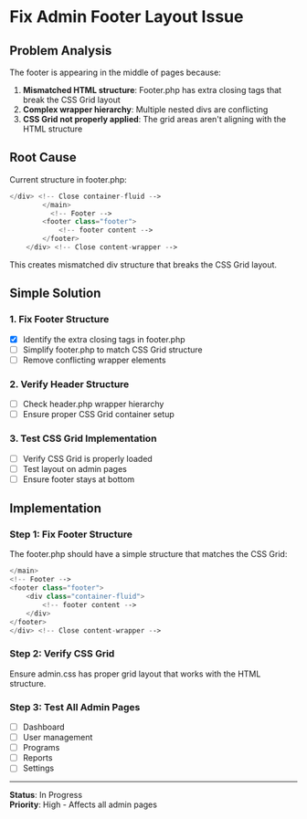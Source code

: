# Fix Admin Footer Layout Issue

## Problem Analysis
The footer is appearing in the middle of pages because:
1. **Mismatched HTML structure**: Footer.php has extra closing tags that break the CSS Grid layout
2. **Complex wrapper hierarchy**: Multiple nested divs are conflicting
3. **CSS Grid not properly applied**: The grid areas aren't aligning with the HTML structure

## Root Cause
Current structure in footer.php:
```php
</div> <!-- Close container-fluid -->
        </main>
          <!-- Footer -->
        <footer class="footer">
            <!-- footer content -->
        </footer>
    </div> <!-- Close content-wrapper -->
```

This creates mismatched div structure that breaks the CSS Grid layout.

## Simple Solution

### 1. Fix Footer Structure
- [x] Identify the extra closing tags in footer.php
- [ ] Simplify footer.php to match CSS Grid structure
- [ ] Remove conflicting wrapper elements

### 2. Verify Header Structure  
- [ ] Check header.php wrapper hierarchy
- [ ] Ensure proper CSS Grid container setup

### 3. Test CSS Grid Implementation
- [ ] Verify CSS Grid is properly loaded
- [ ] Test layout on admin pages
- [ ] Ensure footer stays at bottom

## Implementation

### Step 1: Fix Footer Structure
The footer.php should have a simple structure that matches the CSS Grid:

```php
</main>
<!-- Footer -->
<footer class="footer">
    <div class="container-fluid">
        <!-- footer content -->
    </div>
</footer>
</div> <!-- Close content-wrapper -->
```

### Step 2: Verify CSS Grid
Ensure admin.css has proper grid layout that works with the HTML structure.

### Step 3: Test All Admin Pages
- [ ] Dashboard
- [ ] User management  
- [ ] Programs
- [ ] Reports
- [ ] Settings

---

**Status**: In Progress  
**Priority**: High - Affects all admin pages
